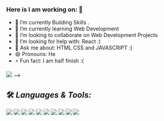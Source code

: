 ### Here is I am working on:  👋
 
 - 🔭 I’m currently Building Skills . 
- 🌱 I’m currently learning  Web Development
- 👯 I’m looking to collaborate on Web Development Projects
- 🤔 I’m looking for help with: React :)
- 💬 Ask me about: HTML CSS and JAVASCRIPT :)
- 😄 Pronouns: He
- ⚡ Fun fact: I am half finish :(



<img src="https://github-readme-stats.vercel.app/api?username=AmanPant9026&&show_icons=true&title_color=ffffff&icon_color=bb2acf&text_color=daf7dc&bg_color=151515">
-->

## 🛠️ *Languages & Tools:*



![](https://img.shields.io/badge/OS-Linux-informational?style=flat&logo=linux&logoColor=white&color=2bbc8a)
![](https://img.shields.io/badge/Shell-Bash-informational?style=flat&logo=gnu-bash&logoColor=white&color=2bbc8a)
![](https://img.shields.io/badge/Code-HTML-informational?style=flat&logo=htmlt&logoColor=white&color=2bbc8a)
![](https://img.shields.io/badge/Code-CSS-informational?style=flat&logo=css&logoColor=white&color=2bbc8a)
![](https://img.shields.io/badge/Code-C/C++-informational?style=flat&logo=c++&logoColor=white&color=2bbc8a)
![](https://img.shields.io/badge/Code-Java-informational?style=flat&logo=java&logoColor=white&color=2bbc8a)
![](https://img.shields.io/badge/Tools-GIT-informational?style=flat&logo=git&logoColor=white&color=2bbc8a)
![](https://img.shields.io/badge/Tools-Jenkins-informational?style=flat&logo=jenkins&logoColor=white&color=2bbc8a)
![](https://img.shields.io/badge/Tools-Maven-informational?style=flat&logo=Maven&logoColor=white&color=2bbc8a)
![](https://img.shields.io/badge/Tools-Photoshop-informational?style=flat&logo=Photoshop&logoColor=white&color=2bbc8a)
